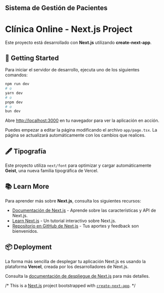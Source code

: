 ## Sistema de Gestión de Pacientes

# Clínica Online - Next.js Project

Este proyecto está desarrollado con **Next.js** utilizando **create-next-app**.

## 🚀 Getting Started

Para iniciar el servidor de desarrollo, ejecuta uno de los siguientes comandos:

```bash
npm run dev
# o
yarn dev
# o
pnpm dev
# o
bun dev
```

Abre [http://localhost:3000](http://localhost:3000) en tu navegador para ver la aplicación en acción.

Puedes empezar a editar la página modificando el archivo `app/page.tsx`. La página se actualizará automáticamente con los cambios que realices.

## 🖋️ Tipografía

Este proyecto utiliza `next/font` para optimizar y cargar automáticamente **Geist**, una nueva familia tipográfica de Vercel.

## 📚 Learn More

Para aprender más sobre **Next.js**, consulta los siguientes recursos:

- [Documentación de Next.js](https://nextjs.org/docs) - Aprende sobre las características y API de Next.js.
- [Learn Next.js](https://nextjs.org/learn) - Un tutorial interactivo sobre Next.js.
- [Repositorio en GitHub de Next.js](https://github.com/vercel/next.js) - Tus aportes y feedback son bienvenidos.

## 📦 Deployment

La forma más sencilla de desplegar tu aplicación Next.js es usando la plataforma **Vercel**, creada por los desarrolladores de Next.js.

Consulta la [documentación de despliegue de Next.js](https://nextjs.org/docs/deployment) para más detalles.


/* This is a [Next.js](https://nextjs.org) project bootstrapped with [`create-next-app`](https://nextjs.org/docs/app/api-reference/cli/create-next-app). */
